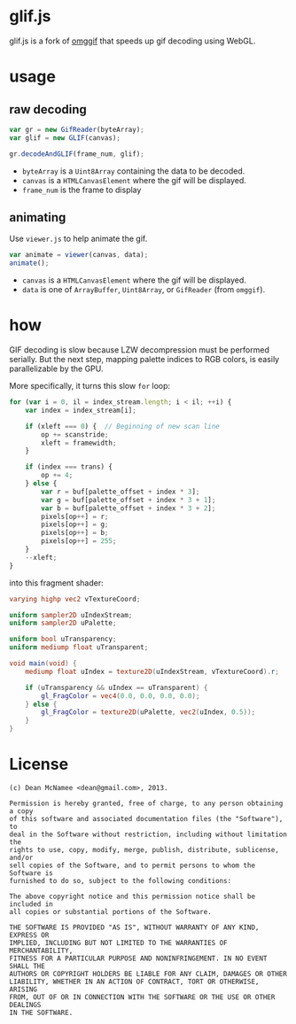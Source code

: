 # glif.js

glif.js is a fork of [omggif](https://github.com/deanm/omggif) that speeds up gif decoding using WebGL.

# usage

## raw decoding

```javascript
var gr = new GifReader(byteArray);
var glif = new GLIF(canvas);

gr.decodeAndGLIF(frame_num, glif);
```

* `byteArray` is a `Uint8Array` containing the data to be decoded.
* `canvas` is a `HTMLCanvasElement` where the gif will be displayed.
* `frame_num` is the frame to display

## animating

Use `viewer.js` to help animate the gif.

```javascript
var animate = viewer(canvas, data);
animate();
```

* `canvas` is a `HTMLCanvasElement` where the gif will be displayed.
* `data` is one of `ArrayBuffer`, `Uint8Array`, or `GifReader` (from `omggif`).

# how

GIF decoding is slow because LZW decompression must be performed serially. But the next step, mapping palette indices to RGB colors, is easily parallelizable by the GPU.

More specifically, it turns this slow `for` loop:

```javascript
for (var i = 0, il = index_stream.length; i < il; ++i) {
	var index = index_stream[i];

	if (xleft === 0) {  // Beginning of new scan line
		op += scanstride;
		xleft = framewidth;
	}

	if (index === trans) {
		op += 4;
	} else {
		var r = buf[palette_offset + index * 3];
		var g = buf[palette_offset + index * 3 + 1];
		var b = buf[palette_offset + index * 3 + 2];
		pixels[op++] = r;
		pixels[op++] = g;
		pixels[op++] = b;
		pixels[op++] = 255;
	}
	--xleft;
}
```

into this fragment shader:

```glsl
varying highp vec2 vTextureCoord;

uniform sampler2D uIndexStream;
uniform sampler2D uPalette;

uniform bool uTransparency;
uniform mediump float uTransparent;

void main(void) {
	mediump float uIndex = texture2D(uIndexStream, vTextureCoord).r;

	if (uTransparency && uIndex == uTransparent) {
		gl_FragColor = vec4(0.0, 0.0, 0.0, 0.0);
	} else {
		gl_FragColor = texture2D(uPalette, vec2(uIndex, 0.5));
	}
}
```

# License

```
(c) Dean McNamee <dean@gmail.com>, 2013.

Permission is hereby granted, free of charge, to any person obtaining a copy
of this software and associated documentation files (the "Software"), to
deal in the Software without restriction, including without limitation the
rights to use, copy, modify, merge, publish, distribute, sublicense, and/or
sell copies of the Software, and to permit persons to whom the Software is
furnished to do so, subject to the following conditions:

The above copyright notice and this permission notice shall be included in
all copies or substantial portions of the Software.

THE SOFTWARE IS PROVIDED "AS IS", WITHOUT WARRANTY OF ANY KIND, EXPRESS OR
IMPLIED, INCLUDING BUT NOT LIMITED TO THE WARRANTIES OF MERCHANTABILITY,
FITNESS FOR A PARTICULAR PURPOSE AND NONINFRINGEMENT. IN NO EVENT SHALL THE
AUTHORS OR COPYRIGHT HOLDERS BE LIABLE FOR ANY CLAIM, DAMAGES OR OTHER
LIABILITY, WHETHER IN AN ACTION OF CONTRACT, TORT OR OTHERWISE, ARISING
FROM, OUT OF OR IN CONNECTION WITH THE SOFTWARE OR THE USE OR OTHER DEALINGS
IN THE SOFTWARE.
```